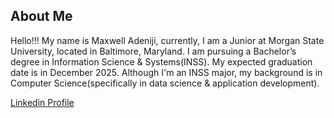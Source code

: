 ## About Me
Hello!!! My name is Maxwell Adeniji, currently, I am a Junior at Morgan State University, located in Baltimore, Maryland. I am pursuing a Bachelor’s degree in Information Science & Systems(INSS). My expected graduation date is in December 2025. Although I'm an INSS major, my background is in Computer Science(specifically in data science & application development). 

[Linkedin Profile](https://www.linkedin.com/in/maxwell-adeniji-149330245/)

